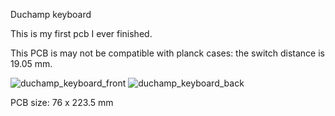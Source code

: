 Duchamp keyboard

This is my first pcb I ever finished.

This PCB is may not be compatible with planck cases: the switch distance is 19.05 mm.

![duchamp_keyboard_front](https://user-images.githubusercontent.com/22597009/43445561-055e7ce0-94a7-11e8-8b0c-a741526a2559.png)
![duchamp_keyboard_back](https://user-images.githubusercontent.com/22597009/43445567-082eae2c-94a7-11e8-924c-eaf628a3a1a0.png)

PCB size: 76 x 223.5 mm
